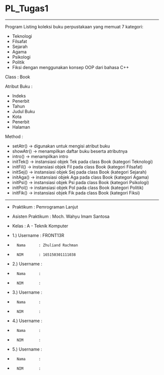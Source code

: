 # PL_Tugas1
-----------------------------------------------------------------------
Program Listing koleksi buku perpustakaan yang memuat 7 kategori:
- Teknologi
- Filsafat
- Sejarah
- Agama
- Psikologi
- Politik
- Fiksi
dengan menggunakan konsep OOP dari bahasa C++

Class : Book

Atribut Buku :
- Indeks
- Penerbit
- Tahun
- Judul Buku
- Kota
- Penerbit
- Halaman

Method :
- setAtr()  -> digunakan untuk mengisi atribut buku
- showAtr() -> menampilkan daftar buku beserta atributnya
- intro()   -> menampilkan intro
- initTek() -> instansiasi objek Tek pada class Book (kategori Teknologi)
- initFil() -> instansiasi objek Fil pada class Book (kategori Filsafat)
- initSej() -> instansiasi objek Sej pada class Book (kategori Sejarah)
- initAga() -> instansiasi objek Aga pada class Book (kategori Agama)
- initPsi() -> instansiasi objek Psi pada class Book (kategori Psikologi)
- initPol() -> instansiasi objek Pol pada class Book (kategori Politik)
- initFik() -> instansiasi objek Fik pada class Book (kategori Fiksi)

-----------------------------------------------------------------------
- Praktikum : Pemrograman Lanjut
- Asisten Praktikum : Moch. Wahyu Imam Santosa
- Kelas : A - Teknik Komputer

- 1.)   Username  : FRONT13R
-       Nama      : Zhuliand Rachman
-       NIM       : 165150301111038
    
- 2.)   Username  : 
-       Nama      : 
-       NIM       : 
    
- 3.)   Username  : 
-       Nama      : 
-       NIM       : 
    
- 4.)   Username  : 
-       Nama      : 
-       NIM       : 
    
- 5.)   Username  : 
-       Nama      : 
-       NIM       : 
